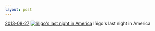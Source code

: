 ```yaml
---
layout: post
---
```


<p>
  <time><a href="/24">2013-08-27</a></time>
  <a href="/24"><img src="{{ site.assets_url }}/24-640.jpg" srcset="{{ site.assets_url }}/24-1280.jpg 1280w, {{ site.assets_url }}/24-960.jpg 960w, {{ site.assets_url }}/24-640.jpg 640w, {{ site.assets_url }}/24-320.jpg 320w" sizes="(min-width: 700px) 50vw, calc(100vw - 2rem)" alt="Iñigo's last night in America" /></a>
  <span>Iñigo's last night in America</span>
</p>
